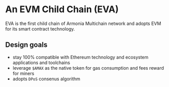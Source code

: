 # An EVM Child Chain (EVA)

EVA is the first child chain of Armonia Multichain network and adopts EVM for its smart contract technology.

## Design goals
* stay 100% compatible with Ethereum technology and ecosystem applications and toolchains
* leverage `$AMAX` as the native token for gas consumption and fees reward for miners
* adopts `DPoS` consenus algorithm
